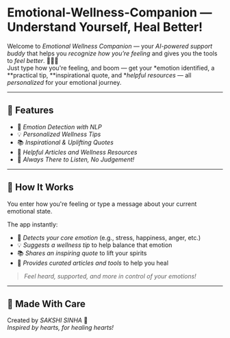 # Emotional-Wellness-Companion — Understand Yourself, Heal Better!

Welcome to *Emotional Wellness Companion* — your *AI-powered support buddy* that helps you *recognize how you’re feeling* and gives you the tools to *feel better*. 🧠💬✨  
Just type how you're feeling, and boom — get your *emotion identified, a **practical tip, **inspirational quote, and **helpful resources* — all *personalized* for your emotional journey.

---

## 🚀 Features

- 🧠 *Emotion Detection with NLP*
- 💡 *Personalized Wellness Tips*
- 📚 *Inspirational & Uplifting Quotes*
- 🔗 *Helpful Articles and Wellness Resources*
- 🙌 *Always There to Listen, No Judgement!*

---

## 🧘 How It Works

You enter how you're feeling or type a message about your current emotional state.

The app instantly:

- 🧠 *Detects your core emotion* (e.g., stress, happiness, anger, etc.)
- 💡 *Suggests a wellness tip* to help balance that emotion
- 📚 *Shares an inspiring quote* to lift your spirits
- 🔗 *Provides curated articles and tools* to help you heal

> *Feel heard, supported, and more in control of your emotions!*

---

## 🙌 Made With Care

Created by *SAKSHI SINHA* 💛  
*Inspired by hearts, for healing hearts!*

